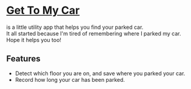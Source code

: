 # [Get To My Car](https://www.whereismycar.link/)

is a little utility app that helps you find your parked car.  
It all started because I'm tired of remembering where I parked my car.  
Hope it helps you too!

## Features

- Detect which floor you are on, and save where you parked your car.
- Record how long your car has been parked.

